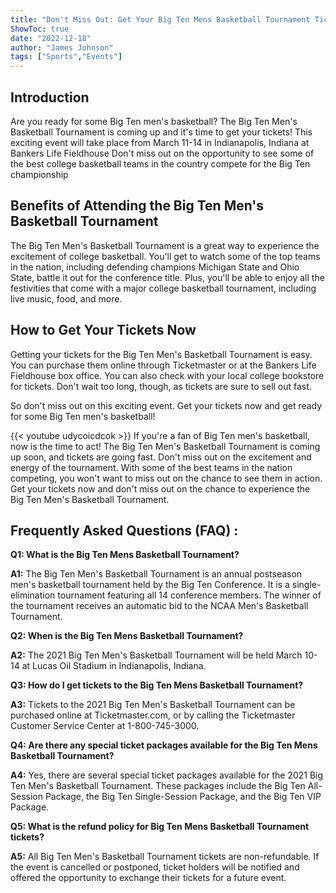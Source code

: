 ```yaml
---
title: "Don't Miss Out: Get Your Big Ten Mens Basketball Tournament Tickets Now!"
ShowToc: true 
date: "2022-12-18"
author: "James Johnson" 
tags: ["Sports","Events"]
---
```

## Introduction

Are you ready for some Big Ten men's basketball? The Big Ten Men's Basketball Tournament is coming up and it's time to get your tickets! This exciting event will take place from March 11-14 in Indianapolis, Indiana at Bankers Life Fieldhouse Don't miss out on the opportunity to see some of the best college basketball teams in the country compete for the Big Ten championship 

## Benefits of Attending the Big Ten Men's Basketball Tournament

The Big Ten Men's Basketball Tournament is a great way to experience the excitement of college basketball. You'll get to watch some of the top teams in the nation, including defending champions Michigan State and Ohio State, battle it out for the conference title. Plus, you'll be able to enjoy all the festivities that come with a major college basketball tournament, including live music, food, and more. 

## How to Get Your Tickets Now

Getting your tickets for the Big Ten Men's Basketball Tournament is easy. You can purchase them online through Ticketmaster or at the Bankers Life Fieldhouse box office. You can also check with your local college bookstore for tickets. Don't wait too long, though, as tickets are sure to sell out fast. 

So don't miss out on this exciting event. Get your tickets now and get ready for some Big Ten men's basketball!

{{< youtube udycoicdcok >}} 
If you're a fan of Big Ten men's basketball, now is the time to act! The Big Ten Men's Basketball Tournament is coming up soon, and tickets are going fast. Don't miss out on the excitement and energy of the tournament. With some of the best teams in the nation competing, you won't want to miss out on the chance to see them in action. Get your tickets now and don't miss out on the chance to experience the Big Ten Men's Basketball Tournament.

## Frequently Asked Questions (FAQ) :
**Q1: What is the Big Ten Mens Basketball Tournament?**

**A1:** The Big Ten Men's Basketball Tournament is an annual postseason men's basketball tournament held by the Big Ten Conference. It is a single-elimination tournament featuring all 14 conference members. The winner of the tournament receives an automatic bid to the NCAA Men's Basketball Tournament.

**Q2: When is the Big Ten Mens Basketball Tournament?**

**A2:** The 2021 Big Ten Men's Basketball Tournament will be held March 10-14 at Lucas Oil Stadium in Indianapolis, Indiana.

**Q3: How do I get tickets to the Big Ten Mens Basketball Tournament?**

**A3:** Tickets to the 2021 Big Ten Men's Basketball Tournament can be purchased online at Ticketmaster.com, or by calling the Ticketmaster Customer Service Center at 1-800-745-3000.

**Q4: Are there any special ticket packages available for the Big Ten Mens Basketball Tournament?**

**A4:** Yes, there are several special ticket packages available for the 2021 Big Ten Men's Basketball Tournament. These packages include the Big Ten All-Session Package, the Big Ten Single-Session Package, and the Big Ten VIP Package.

**Q5: What is the refund policy for Big Ten Mens Basketball Tournament tickets?**

**A5:** All Big Ten Men's Basketball Tournament tickets are non-refundable. If the event is cancelled or postponed, ticket holders will be notified and offered the opportunity to exchange their tickets for a future event.



